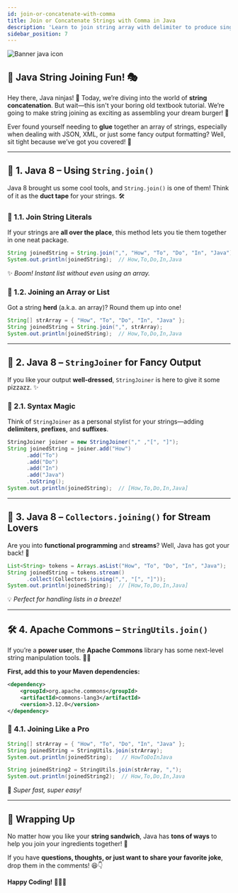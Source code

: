 ```yaml
---
id: join-or-concatenate-with-comma
title: Join or Concatenate Strings with Comma in Java
description: 'Learn to join string array with delimiter to produce single string. Use listed java example to convert list of strings or array of strings to single string.'
sidebar_position: 7
---
```

![Banner java icon](@site/static/img/kits/java/banner-java-icon.png)

## 🤹 Java String Joining Fun! 🎭

Hey there, Java ninjas! 🥋 Today, we’re diving into the world of **string concatenation**. But wait—this isn't your boring old textbook tutorial. We’re going to make string joining as exciting as assembling your dream burger! 🍔

Ever found yourself needing to **glue** together an array of strings, especially when dealing with JSON, XML, or just some fancy output formatting? Well, sit tight because we’ve got you covered! 🚀

---

## 🎯 1. Java 8 – Using `String.join()`

Java 8 brought us some cool tools, and `String.join()` is one of them! Think of it as the **duct tape** for your strings. 🛠️

### 🔹 1.1. Join String Literals

If your strings are **all over the place**, this method lets you tie them together in one neat package.

```java
String joinedString = String.join(",", "How", "To", "Do", "In", "Java");  
System.out.println(joinedString);  // How,To,Do,In,Java
```

✨ *Boom! Instant list without even using an array.*

### 🔹 1.2. Joining an Array or List

Got a string **herd** (a.k.a. an array)? Round them up into one!

```java
String[] strArray = { "How", "To", "Do", "In", "Java" };
String joinedString = String.join(",", strArray);
System.out.println(joinedString);  // How,To,Do,In,Java
```

---

## 🎨 2. Java 8 – `StringJoiner` for Fancy Output

If you like your output **well-dressed**, `StringJoiner` is here to give it some pizzazz. ✨

### 🔹 2.1. Syntax Magic

Think of `StringJoiner` as a personal stylist for your strings—adding **delimiters**, **prefixes**, and **suffixes**.

```java
StringJoiner joiner = new StringJoiner("," ,"[", "]");
String joinedString = joiner.add("How")
      .add("To")
      .add("Do")
      .add("In")
      .add("Java")
      .toString();
System.out.println(joinedString);  // [How,To,Do,In,Java]
```

---

## 🚀 3. Java 8 – `Collectors.joining()` for Stream Lovers

Are you into **functional programming** and **streams**? Well, Java has got your back! 💪

```java
List<String> tokens = Arrays.asList("How", "To", "Do", "In", "Java");
String joinedString = tokens.stream()
      .collect(Collectors.joining(",", "[", "]"));
System.out.println(joinedString);  // [How,To,Do,In,Java]
```

💡 *Perfect for handling lists in a breeze!*

---

## 🛠️ 4. Apache Commons – `StringUtils.join()`

If you’re a **power user**, the **Apache Commons** library has some next-level string manipulation tools. 🦸‍♂️

**First, add this to your Maven dependencies:**

```xml
<dependency>
    <groupId>org.apache.commons</groupId>
    <artifactId>commons-lang3</artifactId>
    <version>3.12.0</version>
</dependency>
```

### 🔹 4.1. Joining Like a Pro

```java
String[] strArray = { "How", "To", "Do", "In", "Java" };
String joinedString = StringUtils.join(strArray);
System.out.println(joinedString);   // HowToDoInJava

String joinedString2 = StringUtils.join(strArray, ",");
System.out.println(joinedString2);  // How,To,Do,In,Java
```

🚀 *Super fast, super easy!*

---

## 🎉 Wrapping Up

No matter how you like your **string sandwich**, Java has **tons of ways** to help you join your ingredients together! 🥪

If you have **questions, thoughts, or just want to share your favorite joke**, drop them in the comments! 😆👇

**Happy Coding!** 👨‍💻🎈
